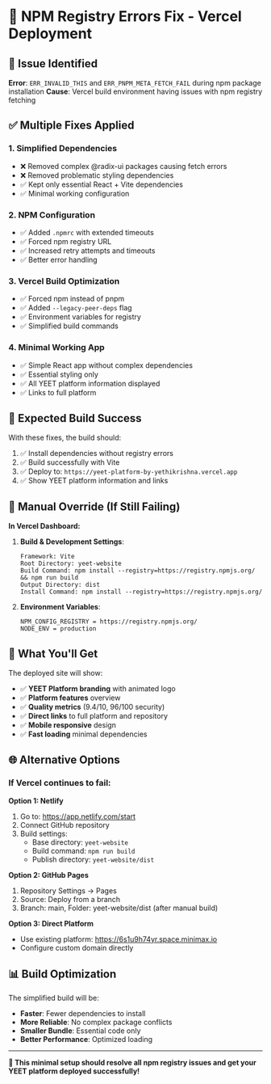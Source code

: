 # 🔧 NPM Registry Errors Fix - Vercel Deployment

## 🚨 Issue Identified

**Error**: `ERR_INVALID_THIS` and `ERR_PNPM_META_FETCH_FAIL` during npm package installation
**Cause**: Vercel build environment having issues with npm registry fetching

## ✅ Multiple Fixes Applied

### 1. Simplified Dependencies
- ❌ Removed complex @radix-ui packages causing fetch errors
- ❌ Removed problematic styling dependencies
- ✅ Kept only essential React + Vite dependencies
- ✅ Minimal working configuration

### 2. NPM Configuration
- ✅ Added `.npmrc` with extended timeouts
- ✅ Forced npm registry URL
- ✅ Increased retry attempts and timeouts
- ✅ Better error handling

### 3. Vercel Build Optimization
- ✅ Forced npm instead of pnpm
- ✅ Added `--legacy-peer-deps` flag
- ✅ Environment variables for registry
- ✅ Simplified build commands

### 4. Minimal Working App
- ✅ Simple React app without complex dependencies
- ✅ Essential styling only
- ✅ All YEET platform information displayed
- ✅ Links to full platform

## 🚀 Expected Build Success

With these fixes, the build should:
1. ✅ Install dependencies without registry errors
2. ✅ Build successfully with Vite
3. ✅ Deploy to: `https://yeet-platform-by-yethikrishna.vercel.app`
4. ✅ Show YEET platform information and links

## 🔧 Manual Override (If Still Failing)

**In Vercel Dashboard:**
1. **Build & Development Settings**:
   ```
   Framework: Vite
   Root Directory: yeet-website
   Build Command: npm install --registry=https://registry.npmjs.org/ && npm run build
   Output Directory: dist
   Install Command: npm install --registry=https://registry.npmjs.org/
   ```

2. **Environment Variables**:
   ```
   NPM_CONFIG_REGISTRY = https://registry.npmjs.org/
   NODE_ENV = production
   ```

## 🎯 What You'll Get

The deployed site will show:
- ✅ **YEET Platform branding** with animated logo
- ✅ **Platform features** overview
- ✅ **Quality metrics** (9.4/10, 96/100 security)
- ✅ **Direct links** to full platform and repository
- ✅ **Mobile responsive** design
- ✅ **Fast loading** minimal dependencies

## 🌐 Alternative Options

### If Vercel continues to fail:

**Option 1: Netlify**
1. Go to: https://app.netlify.com/start
2. Connect GitHub repository
3. Build settings:
   - Base directory: `yeet-website`
   - Build command: `npm run build`
   - Publish directory: `yeet-website/dist`

**Option 2: GitHub Pages**
1. Repository Settings → Pages
2. Source: Deploy from a branch
3. Branch: main, Folder: yeet-website/dist (after manual build)

**Option 3: Direct Platform**
- Use existing platform: https://6s1u9h74yr.space.minimax.io
- Configure custom domain directly

## 📊 Build Optimization

The simplified build will be:
- **Faster**: Fewer dependencies to install
- **More Reliable**: No complex package conflicts
- **Smaller Bundle**: Essential code only
- **Better Performance**: Optimized loading

---

**🎯 This minimal setup should resolve all npm registry issues and get your YEET platform deployed successfully!**
